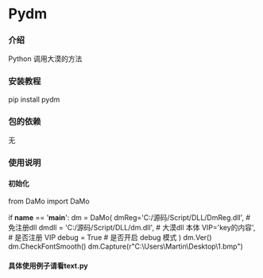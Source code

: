 # Pydm

### 介绍
Python 调用大漠的方法

### 安装教程

pip install pydm

### 包的依赖
无

### 使用说明

#### 初始化
from DaMo import DaMo

if __name__ == '__main__':
    dm = DaMo(
        dmReg='C:/源码/Script/DLL/DmReg.dll',             # 免注册dll
        dmdll = 'C:/源码/Script/DLL/dm.dll',              # 大漠dll 本体
        VIP='key的内容',                                          # 是否注册 VIP
        debug = True                                      # 是否开启 debug 模式
    )
    dm.Ver()
    dm.CheckFontSmooth()
    dm.Capture(r"C:\Users\Martin\Desktop\1.bmp")

#### 具体使用例子请看text.py